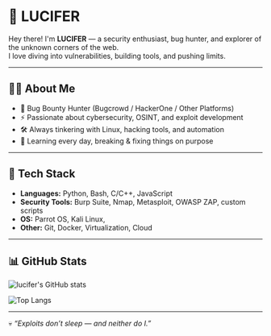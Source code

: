 # 👾 LUCIFER

Hey there! I'm **LUCIFER** — a security enthusiast, bug hunter, and explorer of the unknown corners of the web.  
I love diving into vulnerabilities, building tools, and pushing limits.  

---

## 🕵️‍♂️ About Me
- 🐞 Bug Bounty Hunter (Bugcrowd / HackerOne / Other Platforms)  
- ⚡ Passionate about cybersecurity, OSINT, and exploit development  
- 🛠️ Always tinkering with Linux, hacking tools, and automation  
- 🚀 Learning every day, breaking & fixing things on purpose  

---

## 🔧 Tech Stack
- **Languages:** Python, Bash, C/C++, JavaScript  
- **Security Tools:** Burp Suite, Nmap, Metasploit, OWASP ZAP, custom scripts  
- **OS:** Parrot OS, Kali Linux,
- **Other:** Git, Docker, Virtualization, Cloud  

---

## 📊 GitHub Stats
![lucifer's GitHub stats](https://github-readme-stats.vercel.app/api?username=zero-spectre&show_icons=true&theme=radical)

![Top Langs](https://github-readme-stats.vercel.app/api/top-langs/?username=zero-spectre&layout=compact&theme=radical)
  

---

💀 *“Exploits don’t sleep — and neither do I.”*  
